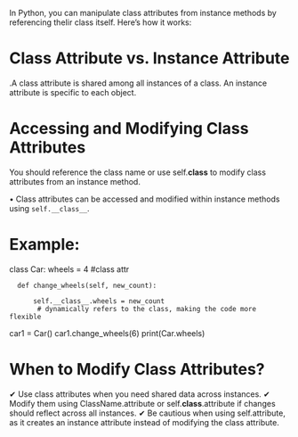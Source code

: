 In Python, you can manipulate class attributes from instance methods by referencing theIir class itself. Here’s how it works:

 # Class Attribute vs. Instance Attribute
 .A class attribute is shared among all instances of a class.
An instance attribute is specific to each object.
   # Accessing and Modifying Class Attributes
You should reference the class name or use self.__class__ to modify class attributes from an instance method.

• Class attributes can be accessed and modified within instance methods using `self.__class__`.
  # Example:
  class Car:
      wheels = 4 #class attr

      def change_wheels(self, new_count): 

          self.__class__.wheels = new_count 
           # dynamically refers to the class, making the code more flexible

  
  car1 = Car()
  car1.change_wheels(6)
  print(Car.wheels)  

# When to Modify Class Attributes?
✔ Use class attributes when you need shared data across instances.
✔ Modify them using ClassName.attribute or self.__class__.attribute if changes should reflect across all instances.
✔ Be cautious when using self.attribute, as it creates an instance attribute instead of modifying the class attribute.

